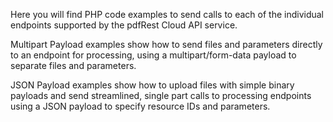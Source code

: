 Here you will find PHP code examples to send calls to each of the individual endpoints supported by the pdfRest Cloud API service.

Multipart Payload examples show how to send files and parameters directly to an endpoint for processing, using a multipart/form-data payload to separate files and parameters.

JSON Payload examples show how to upload files with simple binary payloads and send streamlined, single part calls to processing endpoints using a JSON payload to specify resource IDs and parameters.
